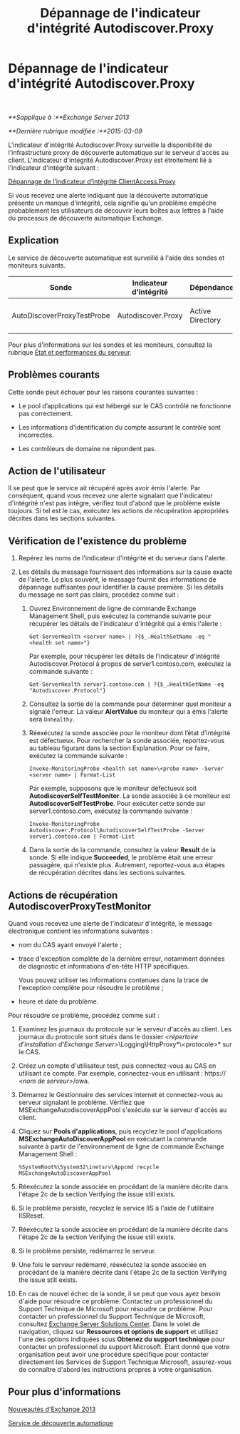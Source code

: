 ﻿---
title: Dépannage de l'indicateur d'intégrité Autodiscover.Proxy
TOCTitle: Dépannage de l'indicateur d'intégrité Autodiscover.Proxy
ms:assetid: b6a817cf-0b85-4620-adb7-cc3616c11268
ms:mtpsurl: https://technet.microsoft.com/fr-fr/library/ms.exch.scom.autodiscover.proxy(v=EXCHG.150)
ms:contentKeyID: 53276479
ms.date: 02/05/2016
mtps_version: v=EXCHG.150
ms.translationtype: HT
---

# Dépannage de l'indicateur d'intégrité Autodiscover.Proxy

 

_**Sapplique à :**Exchange Server 2013_

_**Dernière rubrique modifiée :**2015-03-09_

L'indicateur d'intégrité Autodiscover.Proxy surveille la disponibilité de l'infrastructure proxy de découverte automatique sur le serveur d'accès au client. L'indicateur d'intégrité Autodiscover.Proxy est étroitement lié à l'indicateur d'intégrité suivant :

[Dépannage de l’indicateur d’intégrité ClientAccess.Proxy](troubleshooting-clientaccess-proxy-health-set.md)

Si vous recevez une alerte indiquant que la découverte automatique présente un manque d'intégrité, cela signifie qu'un problème empêche probablement les utilisateurs de découvrir leurs boîtes aux lettres à l'aide du processus de découverte automatique Exchange.

## Explication

Le service de découverte automatique est surveillé à l'aide des sondes et moniteurs suivants.


<table>
<colgroup>
<col style="width: 25%" />
<col style="width: 25%" />
<col style="width: 25%" />
<col style="width: 25%" />
</colgroup>
<thead>
<tr class="header">
<th>Sonde</th>
<th>Indicateur d'intégrité</th>
<th>Dépendances</th>
<th>Moniteurs associés</th>
</tr>
</thead>
<tbody>
<tr class="odd">
<td><p>AutoDiscoverProxyTestProbe</p></td>
<td><p>Autodiscover.Proxy</p></td>
<td><p>Active Directory</p></td>
<td><p>AutodiscoverProxyTestMonitor</p></td>
</tr>
</tbody>
</table>


Pour plus d'informations sur les sondes et les moniteurs, consultez la rubrique [État et performances du serveur](https://technet.microsoft.com/fr-fr/library/jj150551\(v=exchg.150\)).

## Problèmes courants

Cette sonde peut échouer pour les raisons courantes suivantes :

  - Le pool d’applications qui est hébergé sur le CAS contrôlé ne fonctionne pas correctement.

  - Les informations d'identification du compte assurant le contrôle sont incorrectes.

  - Les contrôleurs de domaine ne répondent pas.

## Action de l'utilisateur

Il se peut que le service ait récupéré après avoir émis l'alerte. Par conséquent, quand vous recevez une alerte signalant que l'indicateur d'intégrité n'est pas intègre, vérifiez tout d'abord que le problème existe toujours. Si tel est le cas, exécutez les actions de récupération appropriées décrites dans les sections suivantes.

## Vérification de l'existence du problème

1.  Repérez les noms de l'indicateur d'intégrité et du serveur dans l'alerte.

2.  Les détails du message fournissent des informations sur la cause exacte de l'alerte. Le plus souvent, le message fournit des informations de dépannage suffisantes pour identifier la cause première. Si les détails du message ne sont pas clairs, procédez comme suit :
    
    1.  Ouvrez Environnement de ligne de commande Exchange Management Shell, puis exécutez la commande suivante pour récupérer les détails de l'indicateur d'intégrité qui a émis l'alerte :
        
            Get-ServerHealth <server name> | ?{$_.HealthSetName -eq "<health set name>"}
        
        Par exemple, pour récupérer les détails de l'indicateur d'intégrité Autodiscover.Protocol à propos de server1.contoso.com, exécutez la commande suivante :
        
            Get-ServerHealth server1.contoso.com | ?{$_.HealthSetName -eq "Autodiscover.Protocol"}
    
    2.  Consultez la sortie de la commande pour déterminer quel moniteur a signalé l'erreur. La valeur **AlertValue** du moniteur qui a émis l'alerte sera `Unhealthy`.
    
    3.  Réexécutez la sonde associée pour le moniteur dont l’état d’intégrité est défectueux. Pour rechercher la sonde associée, reportez-vous au tableau figurant dans la section Explanation. Pour ce faire, exécutez la commande suivante :
        
            Invoke-MonitoringProbe <health set name>\<probe name> -Server <server name> | Format-List
        
        Par exemple, supposons que le moniteur défectueux soit **AutodiscoverSelfTestMonitor**. La sonde associée à ce moniteur est **AutodiscoverSelfTestProbe**. Pour exécuter cette sonde sur server1.contoso.com, exécutez la commande suivante :
        
            Invoke-MonitoringProbe Autodiscover.Protocol\AutodiscoverSelfTestProbe -Server server1.contoso.com | Format-List
    
    4.  Dans la sortie de la commande, consultez la valeur **Result** de la sonde. Si elle indique **Succeeded**, le problème était une erreur passagère, qui n'existe plus. Autrement, reportez-vous aux étapes de récupération décrites dans les sections suivantes.

## Actions de récupération AutodiscoverProxyTestMonitor

Quand vous recevez une alerte de l'indicateur d'intégrité, le message électronique contient les informations suivantes :

  - nom du CAS ayant envoyé l'alerte ;

  - trace d'exception complète de la dernière erreur, notamment données de diagnostic et informations d'en-tête HTTP spécifiques.
    
    Vous pouvez utiliser les informations contenues dans la trace de l'exception complète pour résoudre le problème ;

  - heure et date du problème.

Pour résoudre ce problème, procédez comme suit :

1.  Examinez les journaux du protocole sur le serveur d'accès au client. Les journaux du protocole sont situés dans le dossier *\<répertoire d'installation d'Exchange Server\>*\\Logging\\HttpProxy*\\\<protocole\>* sur le CAS.

2.  Créez un compte d'utilisateur test, puis connectez-vous au CAS en utilisant ce compte. Par exemple, connectez-vous en utilisant : https:// *\<nom de serveur\>*/owa.

3.  Démarrez le Gestionnaire des services Internet et connectez-vous au serveur signalant le problème. Vérifiez que MSExchangeAutodiscoverAppPool s'exécute sur le serveur d'accès au client.

4.  Cliquez sur **Pools d'applications**, puis recyclez le pool d'applications **MSExchangeAutoDiscoverAppPool** en exécutant la commande suivante à partir de l'environnement de ligne de commande Exchange Management Shell :
    
        %SystemRoot%\System32\inetsrv\Appcmd recycle MSExchangeAutoDiscoverAppPool

5.  Réexécutez la sonde associée en procédant de la manière décrite dans l'étape 2c de la section Verifying the issue still exists.

6.  Si le problème persiste, recyclez le service IIS à l'aide de l'utilitaire IISReset.

7.  Réexécutez la sonde associée en procédant de la manière décrite dans l'étape 2c de la section Verifying the issue still exists.

8.  Si le problème persiste, redémarrez le serveur.

9.  Une fois le serveur redémarré, réexécutez la sonde associée en procédant de la manière décrite dans l'étape 2c de la section Verifying the issue still exists.

10. En cas de nouvel échec de la sonde, il se peut que vous ayez besoin d'aide pour résoudre ce problème. Contactez un professionnel du Support Technique de Microsoft pour résoudre ce problème. Pour contacter un professionnel du Support Technique de Microsoft, consultez [Exchange Server Solutions Center](http://go.microsoft.com/fwlink/p/?linkid=180809). Dans le volet de navigation, cliquez sur **Ressources et options de support** et utilisez l'une des options indiquées sous **Obtenez du support technique** pour contacter un professionnel du support Microsoft. Étant donné que votre organisation peut avoir une procédure spécifique pour contacter directement les Services de Support Technique Microsoft, assurez-vous de connaître d'abord les instructions propres à votre organisation.

## Pour plus d'informations

[Nouveautés d'Exchange 2013](https://technet.microsoft.com/fr-fr/library/jj150540\(v=exchg.150\))

[Service de découverte automatique](https://technet.microsoft.com/fr-fr/library/bb124251\(v=exchg.150\))

